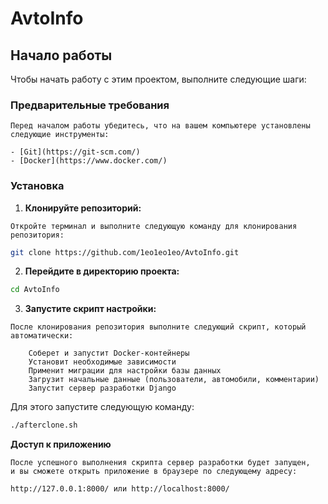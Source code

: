 
# AvtoInfo

## Начало работы

Чтобы начать работу с этим проектом, выполните следующие шаги:

### Предварительные требования
```
Перед началом работы убедитесь, что на вашем компьютере установлены следующие инструменты:

- [Git](https://git-scm.com/)
- [Docker](https://www.docker.com/)
```


### Установка

1. **Клонируйте репозиторий:**
```
Откройте терминал и выполните следующую команду для клонирования репозитория:
```
```bash
git clone https://github.com/1eo1eo1eo/AvtoInfo.git
```

2. **Перейдите в директорию проекта:**
```bash
cd AvtoInfo
```


3. **Запустите скрипт настройки:**
```
После клонирования репозитория выполните следующий скрипт, который автоматически:

    Соберет и запустит Docker-контейнеры
    Установит необходимые зависимости
    Применит миграции для настройки базы данных
    Загрузит начальные данные (пользователи, автомобили, комментарии)
    Запустит сервер разработки Django

```
Для этого запустите следующую команду:
```bash
./afterclone.sh
```


**Доступ к приложению**
```
После успешного выполнения скрипта сервер разработки будет запущен,
и вы сможете открыть приложение в браузере по следующему адресу:

http://127.0.0.1:8000/ или http://localhost:8000/
```
